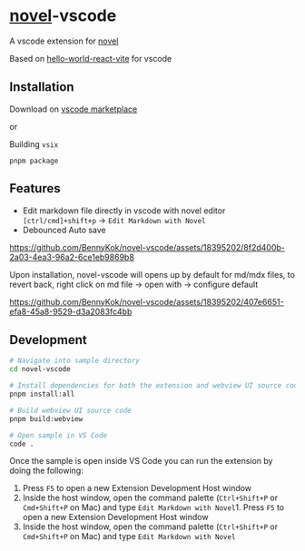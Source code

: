 # [novel](https://github.com/steven-tey/novel)-vscode

A vscode extension for [novel](https://github.com/steven-tey/novel)

Based on [hello-world-react-vite](https://github.com/microsoft/vscode-webview-ui-toolkit-samples/tree/main/frameworks/hello-world-react-vite) for vscode

## Installation

Download on [vscode marketplace](https://marketplace.visualstudio.com/items?itemName=bennykok.novel-vscode)

or

Building `vsix`

```
pnpm package
```

## Features

- Edit markdown file directly in vscode with novel editor `[ctrl/cmd]+shift+p` -&gt; `Edit Markdown with Novel`
- Debounced Auto save

https://github.com/BennyKok/novel-vscode/assets/18395202/8f2d400b-2a03-4ea3-96a2-6ce1eb9869b8

Upon installation, novel-vscode will opens up by default for md/mdx files, to revert back, right click on md file -&gt; open with -&gt; configure default

https://github.com/BennyKok/novel-vscode/assets/18395202/407e6651-efa8-45a8-9529-d3a2083fc4bb

## Development

```bash
# Navigate into sample directory
cd novel-vscode

# Install dependencies for both the extension and webview UI source code
pnpm install:all

# Build webview UI source code
pnpm build:webview

# Open sample in VS Code
code .
```

Once the sample is open inside VS Code you can run the extension by doing the following:

1. Press `F5` to open a new Extension Development Host window
2. Inside the host window, open the command palette (`Ctrl+Shift+P` or `Cmd+Shift+P` on Mac) and type `Edit Markdown with Novel`1. Press `F5` to open a new Extension Development Host window
2. Inside the host window, open the command palette (`Ctrl+Shift+P` or `Cmd+Shift+P` on Mac) and type `Edit Markdown with Novel`
